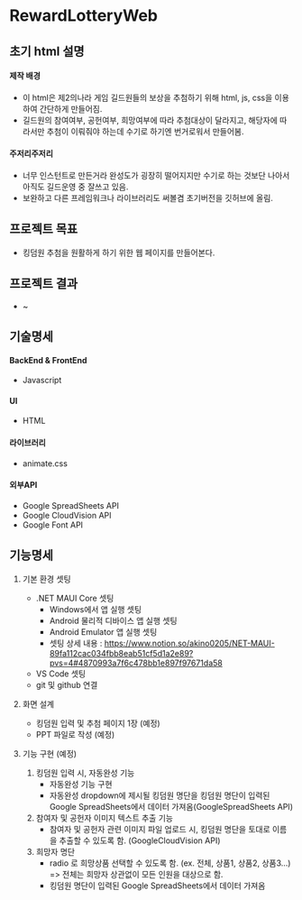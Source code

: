 # RewardLotteryWeb
## 초기 html 설명
#### 제작 배경
 * 이 html은 제2의나라 게임 길드원들의 보상을 추첨하기 위해 html, js, css을 이용하여 간단하게 만들어짐.
 * 길드원의 참여여부, 공헌여부, 희망여부에 따라 추첨대상이 달라지고, 해당자에 따라서만 추첨이 이뤄줘야 하는데 수기로 하기엔 번거로워서 만들어봄.
#### 주저리주저리
 * 너무 인스턴트로 만든거라 완성도가 굉장히 떨어지지만 수기로 하는 것보단 나아서 아직도 길드운영 중 잘쓰고 있음.
 * 보완하고 다른 프레임워크나 라이브러리도 써볼겸 초기버전을 깃허브에 올림.
 
## 프로젝트 목표
 * 킹덤원 추첨을 원활하게 하기 위한 웹 페이지를 만들어본다. 
 
## 프로젝트 결과
 * ~
 
## 기술명세
#### BackEnd & FrontEnd
  * Javascript
#### UI 
  * HTML
#### 라이브러리
  * animate.css
#### 외부API
  * Google SpreadSheets API
  * Google CloudVision API
  * Google Font API

## 기능명세
1. 기본 환경 셋팅
    * .NET MAUI Core 셋팅
      * Windows에서 앱 실행 셋팅
      * Android 물리적 디바이스 앱 실행 셋팅
      * Android Emulator 앱 실행 셋팅
      * 셋팅 상세 내용 : https://www.notion.so/akino0205/NET-MAUI-89fa112cac034fbb8eab51cf5d1a2e89?pvs=4#4870993a7f6c478bb1e897f97671da58
    * VS Code 셋팅
    * git 및 github 연결
    
2. 화면 설계
    * 킹덤원 입력 및 추첨 페이지 1장 (예정)
    * PPT 파일로 작성 (예정)
    
3. 기능 구현 (예정)
    1) 킹덤원 입력 시, 자동완성 기능
        * 자동완성 기능 구현
        * 자동완성 dropdown에 제시될 킹덤원 명단을 킹덤원 명단이 입력된 Google SpreadSheets에서 데이터 가져옴(GoogleSpreadSheets API)
    2) 참여자 및 공헌자 이미지 텍스트 추출 기능
        * 참여자 및 공헌자 관련 이미지 파일 업로드 시, 킹덤원 명단을 토대로 이름을 추출할 수 있도록 함. (GoogleCloudVision API)
    3) 희망자 명단
        * radio 로 희망상품 선택할 수 있도록 함. (ex. 전체, 상품1, 상품2, 상품3...) 
          => 전체는 희망자 상관없이 모든 인원을 대상으로 함. 
        * 킹덤원 명단이 입력된 Google SpreadSheets에서 데이터 가져옴
